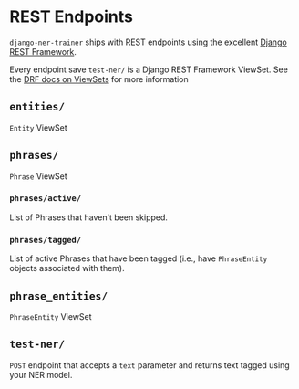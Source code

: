 # REST Endpoints

`django-ner-trainer` ships with REST endpoints using the excellent [Django REST Framework](http://www.django-rest-framework.org/).

Every endpoint save `test-ner/` is a Django REST Framework ViewSet. See the [DRF docs on ViewSets](http://www.django-rest-framework.org/api-guide/viewsets/) for more information


## `entities/`
`Entity` ViewSet

## `phrases/`
`Phrase` ViewSet

### `phrases/active/`
List of Phrases that haven't been skipped.

### `phrases/tagged/`
List of active Phrases that have been tagged (i.e., have `PhraseEntity` objects associated with them).

## `phrase_entities/`

`PhraseEntity` ViewSet

## `test-ner/`
`POST` endpoint that accepts a `text` parameter and returns text tagged using your NER model.
